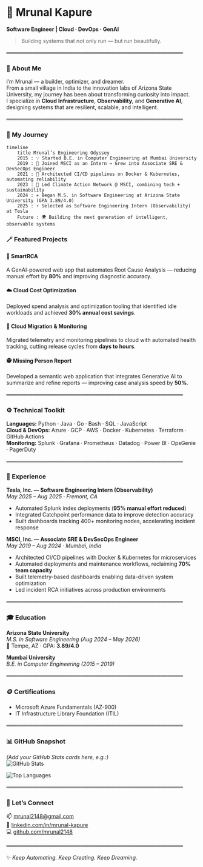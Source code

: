 # 🚀 Mrunal Kapure
**Software Engineer | Cloud · DevOps · GenAI**

> Building systems that not only run — but run beautifully.

═══════════════════════════════════════════════

### 🌌 About Me

I’m Mrunal — a builder, optimizer, and dreamer.  
From a small village in India to the innovation labs of Arizona State University, my journey has been about transforming curiosity into impact.  
I specialize in **Cloud Infrastructure**, **Observability**, and **Generative AI**, designing systems that are resilient, scalable, and intelligent.  

═══════════════════════════════════════════════

### 🧭 My Journey

```mermaid
timeline
    title Mrunal’s Engineering Odyssey
    2015 : 💡 Started B.E. in Computer Engineering at Mumbai University
    2019 : 🚀 Joined MSCI as an Intern → Grew into Associate SRE & DevSecOps Engineer
    2021 : 🧩 Architected CI/CD pipelines on Docker & Kubernetes, automating reliability
    2023 : 🌿 Led Climate Action Network @ MSCI, combining tech + sustainability
    2024 : ✈️ Began M.S. in Software Engineering at Arizona State University (GPA 3.89/4.0)
    2025 : ⚡ Selected as Software Engineering Intern (Observability) at Tesla
    Future : 🌍 Building the next generation of intelligent, observable systems
```
### 🪄 Featured Projects

#### 🧠 SmartRCA  
A GenAI-powered web app that automates Root Cause Analysis — reducing manual effort by **80%** and improving diagnostic accuracy.

#### ☁️ Cloud Cost Optimization  
Deployed spend analysis and optimization tooling that identified idle workloads and achieved **30% annual cost savings**.

#### 🔄 Cloud Migration & Monitoring  
Migrated telemetry and monitoring pipelines to cloud with automated health tracking, cutting release cycles from **days to hours**.

#### 🕵️ Missing Person Report  
Developed a semantic web application that integrates Generative AI to summarize and refine reports — improving case analysis speed by **50%**.

═══════════════════════════════════════════════

### ⚙️ Technical Toolkit

**Languages:** Python · Java · Go · Bash · SQL · JavaScript  
**Cloud & DevOps:** Azure · GCP · AWS · Docker · Kubernetes · Terraform · GitHub Actions  
**Monitoring:** Splunk · Grafana · Prometheus · Datadog · Power BI · OpsGenie · PagerDuty  

═══════════════════════════════════════════════

### 💼 Experience

**Tesla, Inc. — Software Engineering Intern (Observability)**  
*May 2025 – Aug 2025 · Fremont, CA*  
- Automated Splunk index deployments (**95% manual effort reduced**)  
- Integrated Catchpoint performance data to improve detection accuracy  
- Built dashboards tracking 400+ monitoring nodes, accelerating incident response  

**MSCI, Inc. — Associate SRE & DevSecOps Engineer**  
*May 2019 – Aug 2024 · Mumbai, India*  
- Architected CI/CD pipelines with Docker & Kubernetes for microservices  
- Automated deployments and maintenance workflows, reclaiming **70% team capacity**  
- Built telemetry-based dashboards enabling data-driven system optimization  
- Led incident RCA initiatives across production environments  

═══════════════════════════════════════════════

### 🎓 Education

**Arizona State University**  
*M.S. in Software Engineering (Aug 2024 – May 2026)*  
📍 Tempe, AZ · GPA: **3.89/4.0**

**Mumbai University**  
*B.E. in Computer Engineering (2015 – 2019)*  

═══════════════════════════════════════════════

### 🪙 Certifications

- Microsoft Azure Fundamentals (AZ-900)  
- IT Infrastructure Library Foundation (ITIL)  

═══════════════════════════════════════════════

### 📊 GitHub Snapshot

*(Add your GitHub Stats cards here, e.g.:)*  
![GitHub Stats](https://github-readme-stats.vercel.app/api?username=mrunal2148&show_icons=true&theme=radical&hide_border=true)

![Top Languages](https://github-readme-stats.vercel.app/api/top-langs/?username=mrunal2148&layout=compact&theme=radical&hide_border=true)

═══════════════════════════════════════════════

### 💬 Let’s Connect

📫 [mrunal2148@gmail.com](mailto:mrunal2148@gmail.com)  
🔗 [linkedin.com/in/mrunal-kapure](https://www.linkedin.com/in/mrunal-kapure)  
💻 [github.com/mrunal2148](https://github.com/mrunal2148)

═══════════════════════════════════════════════

✨ *Keep Automating. Keep Creating. Keep Dreaming.*
